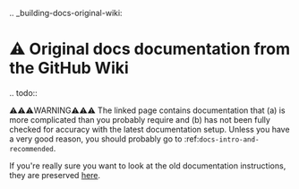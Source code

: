 .. _building-docs-original-wiki:

# ⚠️ Original docs documentation from the GitHub Wiki

.. todo::

   ⚠️⚠️⚠️WARNING⚠️⚠️⚠️
   The linked page contains documentation that (a) is more complicated than you probably require and (b) has not been fully checked for accuracy with the latest documentation setup. Unless you have a very good reason, you should probably go to :ref:`docs-intro-and-recommended`.

If you're really sure you want to look at the old documentation instructions, they are preserved [here](https://github.com/ESCOMP/CTSM/wiki/Directions-for-editing-CLM-documentation-on-github-and-sphinx/af29e2b37c07581a8ebacaa49e7a9b0ecf6bb7f3).
